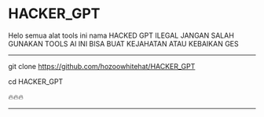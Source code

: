 # HACKER_GPT
Helo semua alat tools ini nama HACKED GPT ILEGAL JANGAN SALAH GUNAKAN TOOLS AI INI BISA BUAT KEJAHATAN ATAU KEBAIKAN GES



________________________________________________________________________

git clone https://github.com/hozoowhitehat/HACKER_GPT

cd HACKER_GPT

🔥🔥🔥


________________________________________________________________________
